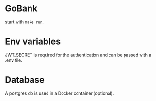 # GoBank

start with ```make run```.

# Env variables

JWT_SECRET is required for the authentication and can be passed with a .env file.

# Database

A postgres db is used in a Docker container (optional).
